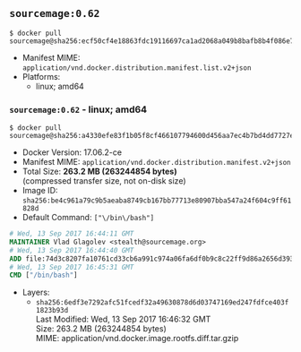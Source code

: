 ## `sourcemage:0.62`

```console
$ docker pull sourcemage@sha256:ecf50cf4e18863fdc19116697ca1ad2068a049b8bafb8b4f086e7f1629182602
```

-	Manifest MIME: `application/vnd.docker.distribution.manifest.list.v2+json`
-	Platforms:
	-	linux; amd64

### `sourcemage:0.62` - linux; amd64

```console
$ docker pull sourcemage@sha256:a4330efe83f1b05f8cf466107794600d456aa7ec4b7bd4dd7727eca376fe40f6
```

-	Docker Version: 17.06.2-ce
-	Manifest MIME: `application/vnd.docker.distribution.manifest.v2+json`
-	Total Size: **263.2 MB (263244854 bytes)**  
	(compressed transfer size, not on-disk size)
-	Image ID: `sha256:be4c961a79c9b5aeaba8749cb167bb77713e80907bba547a24f604c9ff61828d`
-	Default Command: `["\/bin\/bash"]`

```dockerfile
# Wed, 13 Sep 2017 16:44:11 GMT
MAINTAINER Vlad Glagolev <stealth@sourcemage.org>
# Wed, 13 Sep 2017 16:44:40 GMT
ADD file:74d3c8207fa10761cd33cb6a991c974a06fa6df0b9c8c22ff9d86a2656d393fc in / 
# Wed, 13 Sep 2017 16:45:31 GMT
CMD ["/bin/bash"]
```

-	Layers:
	-	`sha256:6edf3e7292afc51fcedf32a49630878d6d03747169ed247fdfce403f1823b93d`  
		Last Modified: Wed, 13 Sep 2017 16:46:32 GMT  
		Size: 263.2 MB (263244854 bytes)  
		MIME: application/vnd.docker.image.rootfs.diff.tar.gzip
